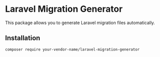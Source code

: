 # Laravel Migration Generator

This package allows you to generate Laravel migration files automatically.

## Installation

```bash
composer require your-vendor-name/laravel-migration-generator
